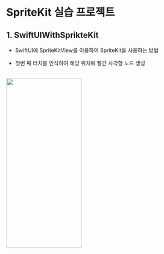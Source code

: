 # SpriteKit 실습 프로젝트

## 1. SwiftUIWithSprikteKit
-  SwiftUI에 SpriteKitView를 이용하여 SpriteKit을 사용하는 방법

- 첫번 째 터치를 인식하여 해당 위치에 빨간 사각형 노드 생성

<br>
<img src ="https://user-images.githubusercontent.com/48616183/227764608-c4a4fa5b-f4a3-42b5-9183-94e24c0fedff.gif" width = "200" height = "450">

